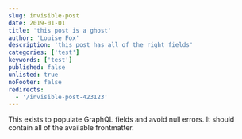 ```yaml
---
slug: invisible-post
date: 2019-01-01
title: 'this post is a ghost'
author: 'Louise Fox'
description: 'this post has all of the right fields'
categories: ['test']
keywords: ['test']
published: false
unlisted: true
noFooter: false
redirects:
  - '/invisible-post-423123'
---
```


This exists to populate GraphQL fields and avoid null errors. It should contain
all of the available frontmatter.